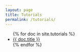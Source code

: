 ```yaml
---
layout: page
title: Tutorials
permalink: /tutorials/
---
```


<ul>
    {% for doc in site.tutorials %}
        <li><a href="{{ doc.permalink }}">{{ doc.title }}</a></li>
    {% endfor %}
</ul>